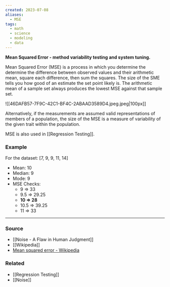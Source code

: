 ```yaml
---
created: 2023-07-08
aliases:
  - MSE
tags:
  - math
  - science
  - modeling
  - data
---
```

**Mean Squared Error - method variability testing and system tuning.**

Mean Squared Error (MSE) is a process in which you determine the determine the difference between observed values and their arithmetic mean, square each difference, then sum the squares. The size of the SME tells you how good of an estimate the set point likely is. The arithmetic mean of a sample set always produces the lowest MSE against that sample set.

![[46DAFB57-7F9C-42C1-BF4C-2ABAAD3589D4.jpeg.jpeg|100px]]

Alternatively, if the measurements are assumed valid representations of members of a population, the size of the MSE is a measure of variability of the given trait within the population.

MSE is also used in [[Regression Testing]].

### Example

For the dataset: [7, 9, 9, 11, 14]

- Mean: 10
- Median: 9
- Mode: 9
- MSE Checks:
    - 9 ⇒ 33
    - 9.5 ⇒ 29.25
    - **10 ⇒ 28**
    - 10.5 ⇒ 39.25
    - 11 ⇒ 33

****
### Source
- [[Noise - A Flaw in Human Judgment]]
- [[Wikipedia]]
- [Mean squared error - Wikipedia](https://en.wikipedia.org/wiki/Mean_squared_error)

### Related
- [[Regression Testing]] 
- [[Noise]]
